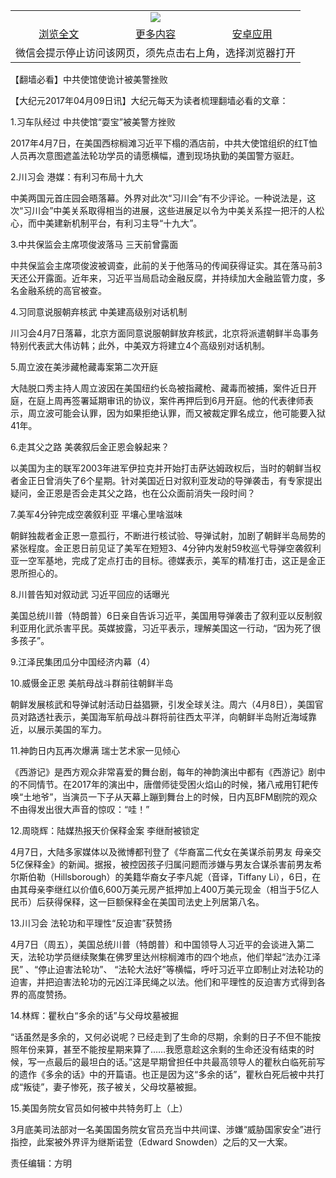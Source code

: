 

<table>
  <tr>
    <td align="center" colspan="3">
      <a href="https://github.com/ogate/ogate/blob/master/README.md"><img src="https://cloud.githubusercontent.com/assets/11880933/13434984/f430fae2-e012-11e5-814f-c2df1e82b247.jpg"/></a>
    </td>
  </tr>
  <tr>
    <td align="center">
      <a href="https://s3.ap-south-1.amazonaws.com/ogatem/oGate.htm?c816974&from=oNote">浏览全文</a>
    </td>
    <td align="center">
      <a href="https://s3.ap-south-1.amazonaws.com/ogatem/oGate.htm?from=oNote">更多内容</a>
    </td>
    <td align="center">
      <a href="https://raw.githubusercontent.com/ogate/up/master/ogate.apk">安卓应用</a>
    </td>
  </tr>
  <tr>
    <td align="center" colspan="3">
      微信会提示停止访问该网页，须先点击右上角，选择浏览器打开
    </td>
  </tr>
</table>    



【翻墙必看】中共使馆使诡计被美警挫败






        

【大纪元2017年04月09日讯】大纪元每天为读者梳理翻墙必看的文章：


1.习车队经过 中共使馆“耍宝”被美警方挫败


2017年4月7日，在美国西棕榈滩习近平下榻的酒店前，中共大使馆组织的红T恤人员再次意图遮盖法轮功学员的请愿横幅，遭到现场执勤的美国警方驱赶。


2.川习会 港媒：有利习布局十九大


中美两国元首庄园会晤落幕。外界对此次“习川会”有不少评论。一种说法是，这次“习川会”中美关系取得相当的进展，这些进展足以令为中美关系捏一把汗的人松心，而中美建新机制平台，有利习主导“十九大”。


3.中共保监会主席项俊波落马 三天前曾露面


中共保监会主席项俊波被调查，此前的关于他落马的传闻获得证实。其在落马前3天还公开露面。近年来，习近平当局启动金融反腐，并持续加大金融监管力度，多名金融系统的高官被查。


4.习同意说服朝弃核武 中美建高级别对话机制


川习会4月7日落幕，北京方面同意说服朝鲜放弃核武，北京将派遣朝鲜半岛事务特别代表武大伟访韩；此外，中美双方将建立4个高级别对话机制。


5.周立波在美涉藏枪藏毒案第二次开庭


大陆脱口秀主持人周立波因在美国纽约长岛被指藏枪、藏毒而被捕，案件近日开庭，在庭上周再签署延期审讯的协议，案件再押后到6月开庭。他的代表律师表示，周立波可能会认罪，因为如果拒绝认罪，而又被裁定罪名成立，他可能要入狱41年。


6.走其父之路 美袭叙后金正恩会躲起来？


以美国为主的联军2003年进军伊拉克并开始打击萨达姆政权后，当时的朝鲜当权者金正日曾消失了6个星期。针对美国近日对叙利亚发动的导弹袭击，有专家提出疑问，金正恩是否会走其父之路，也在公众面前消失一段时间？


7.美军4分钟完成空袭叙利亚 平壤心里啥滋味


朝鲜独裁者金正恩一意孤行，不断进行核试验、导弹试射，加剧了朝鲜半岛局势的紧张程度。金正恩日前见证了美军在短短3、4分钟内发射59枚巡弋导弹空袭叙利亚一空军基地，完成了定点打击的目标。德媒表示，美军的精准打击，这正是金正恩所担心的。


8.川普告知对叙动武 习近平回应的话曝光


美国总统川普（特朗普）6日亲自告诉习近平，美国用导弹袭击了叙利亚以反制叙利亚用化武杀害平民。英媒披露，习近平表示，理解美国这一行动，“因为死了很多孩子”。


9.江泽民集团瓜分中国经济内幕（4）


10.威慑金正恩 美航母战斗群前往朝鲜半岛


朝鲜发展核武和导弹试射活动日益猖獗，引发全球关注。周六（4月8日），美国官员对路透社表示，美国海军航母战斗群将前往西太平洋，向朝鲜半岛附近海域靠近，以展示美国的军力。


11.神韵日内瓦再次爆满 瑞士艺术家一见倾心


《西游记》是西方观众非常喜爱的舞台剧，每年的神韵演出中都有《西游记》剧中的不同情节。在2017年的演出中，唐僧师徒受困火焰山的时候，猪八戒用钉耙传唤“土地爷”，当演员一下子从天幕上蹦到舞台上的时候，日内瓦BFM剧院的观众不由得发出很大声音的惊叹：“哇！”


12.周晓辉：陆媒热报天价保释金案 李继耐被锁定


4月7日，大陆多家媒体以及微博都刊登了《华裔富二代女在美谋杀前男友 母亲交5亿保释金》的新闻。据报，被控因孩子归属问题而涉嫌与男友合谋杀害前男友希尔斯伯勒（Hillsborough）的美籍华裔女子李凡妮（音译，Tiffany Li），6日，在由其母亲李继红以价值6,600万美元房产抵押加上400万美元现金（相当于5亿人民币）后获得保释，这一巨额保释金在美国司法史上列居第八名。


13.川习会 法轮功和平理性“反迫害”获赞扬


4月7日（周五），美国总统川普（特朗普）和中国领导人习近平的会谈进入第二天，法轮功学员继续聚集在佛罗里达州棕榈滩市的四个地点，他们举起“法办江泽民” 、“停止迫害法轮功”、 “法轮大法好”等横幅，呼吁习近平立即制止对法轮功的迫害，并把迫害法轮功的元凶江泽民绳之以法。他们和平理性的反迫害方式得到各界的高度赞扬。


14.林辉：瞿秋白“多余的话”与父母坟墓被掘


“话虽然是多余的，又何必说呢？已经走到了生命的尽期，余剩的日子不但不能按照年份来算，甚至不能按星期来算了……我愿意趁这余剩的生命还没有结束的时候，写一点最后的最坦白的话。”这是早期曾担任中共最高领导人的瞿秋白临死前写的遗作《多余的话》中的开篇语。也正是因为这“多余的话”，瞿秋白死后被中共打成“叛徒”，妻子惨死，孩子被关，父母坟墓被掘。


15.美国务院女官员如何被中共特务盯上（上）


3月底美司法部对一名美国国务院女官员充当中共间谍、涉嫌“威胁国家安全”进行指控，此案被外界评为继斯诺登（Edward Snowden）之后的又一大案。


责任编辑：方明



